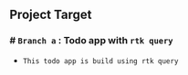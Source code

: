 ## Project Target

### # `Branch a` : Todo app with `rtk query`

- `This todo app is build using rtk query`
